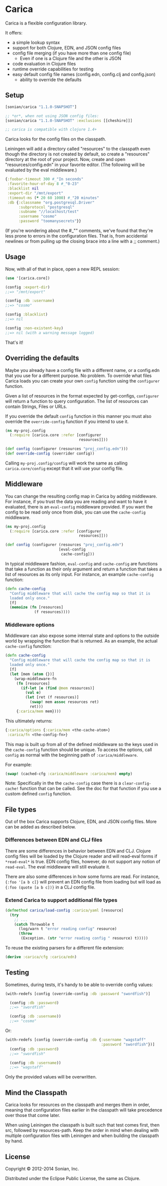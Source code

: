 # Carica

Carica is a flexible configuration library.

It offers:
* a simple lookup syntax
* support for both Clojure, EDN, and JSON config files
* config file merging (if you have more than one config file)
  * Even if one is a Clojure file and the other is JSON
* code evaluation in Clojure files
* runtime override capabilities for testing
* easy default config file names (config.edn, config.clj and config.json)
  * ability to override the defaults

## Setup

```clojure
[sonian/carica "1.1.0-SNAPSHOT"]

;; *or*, when not using JSON config files:
[sonian/carica "1.1.0-SNAPSHOT" :exclusions [[cheshire]]]

;; carica is compatible with clojure 1.4+
```

Carica looks for the config files on the classpath.

Leiningen will add a directory called "resources" to the classpath even 
though the directory is not created by default, so create a "resources" 
directory at the root of your project. Now, create and open "resources/config.edn" 
in your favorite editor.  (The following will be evaluated by the eval middleware.)

```clojure
{:foobar-timeout 300 #_"In seconds"
 :favorite-hour-of-day 8 #_"0-23"
 :blacklist nil
 :export-dir "/mnt/export"
 :timeout-ms (* 20 60 1000) #_"20 minutes"
 :db {:classname "org.postgresql.Driver"
      :subprotocol "postgresql"
      :subname "//localhost/test"
      :username "cosmo"
      :password "toomanysecrets"}}
```

(If you're wondering about the #_"" comments, we've found that they're
less prone to errors in the configuration files. That is, from
accidental newlines or from pulling up the closing brace into a line
with a ;; comment.)

## Usage

Now, with all of that in place, open a new REPL session:

```clojure
(use '[carica.core])

(config :export-dir)
;;=> "/mnt/export"

(config :db :username)
;;=> "cosmo"

(config :blacklist)
;;=> nil

(config :non-existent-key)
;;=> nil (with a warning message logged)
```

That's it!

## Overriding the defaults

Maybe you already have a config file with a different name, or a
config.edn that you use for a different purpose. No problem. To
override what files Carica loads you can create your own `config`
function using the `configurer` function.

Given a list of resources in the format expected by get-configs,
`configurer` will return a function to query configuration.
The list of resources can contain Strings, Files or URLs.

If you override the default `config` function in this manner you must
also override the `override-config` function if you intend to use it.

```clojure
(ns my-proj.config
  (:require [carica.core :refer [configurer
                                 resources]]))

(def config (configurer (resources "proj_config.edn")))
(def override-config (overrider config))
```

Calling `my-proj.config/config` will work the same as calling
`carica.core/config` except that it will use your config file.

## Middleware

You can change the resulting config map in Carica by adding
middleware.  For instance, if you trust the data you are reading and
want to have it evaluated, there is an `eval-config` middleware
provided.  If you want the config to be read only once from disk, you
can use the `cache-config` middleware.

```clojure
(ns my-proj.config
  (:require [carica.core :refer [configurer
                                 resources]]))

(def config (configurer (resources "proj_config.edn")
                        [eval-config
                         cache-config]))
```

In typical middleware fashion, `eval-config` and `cache-config` are
functions that take a function as their only argument and return a
function that takes a list of resources as its only input.  For
instance, an example `cache-config` function:

```clojure
(defn cache-config
  "Config middleware that will cache the config map so that it is
  loaded only once."
  [f]
  (memoize (fn [resources]
             (f resources))))
```

### Middleware options

Middleware can also expose some internal state and options to the
outside world by wrapping the function that is returned.  As an
example, the actual `cache-config` function:

```clojure
(defn cache-config
  "Config middleware that will cache the config map so that it is
  loaded only once."
  [f]
  (let [mem (atom {})]
    (wrap-middleware-fn
     (fn [resources]
       (if-let [e (find @mem resources)]
         (val e)
         (let [ret (f resources)]
           (swap! mem assoc resources ret)
           ret)))
     {:carica/mem mem})))
```

This ultimately returns:

```clojure
{:carica/options {:carica/mem <the-cache-atom>}
 :carica/fn <the-config-fn>}
```

This map is built up from all of the defined middleware so the keys
used in the `cache-config` function should be unique.  To access
the options, call `config` as normal with the beginning path of
`:carica/middleware`.

For example:

```clojure
(swap! (cached-cfg :carica/middleware :carica/mem) empty)
```

Note: Specifically in the the `cache-config` case there is a
`clear-config-cache!` function that can be called.  See the doc
for that function if you use a custom defined `config` function.

## File types

Out of the box Carica supports Clojure, EDN, and JSON config files.
More can be added as described below.

### Differences between EDN and CLJ files

There are some differences in behavior between EDN and CLJ.  Clojure
config files will be loaded by the Clojure reader and will read-eval
forms if `*read-eval*` is true.  EDN config files, however, do not
support any notion of `read-eval`.  The eval middleware will still
evaluate it.

There are also some differences in how some forms are read.  For
instance, `{:foo '[a b c]}` will prevent an EDN config file from
loading but will load as `{:foo (quote [a b c])}` in a CLJ config
file.

### Extend Carica to support additional file types

```clojure
(defmethod carica/load-config :carica/yaml [resource]
  (try
    ;; ... 
    (catch Throwable t
      (log/warn t "error reading config" resource)
      (throw
       (Exception. (str "error reading config " resource) t)))))
```

To reuse the existing parsers for a different file extension:

```clojure
(derive :carica/cfg :carica/edn)
```

## Testing

Sometimes, during tests, it's handy to be able to override config
values:

```clojure
(with-redefs [config (override-config :db :password "swordfish")]

  (config :db :password)
  ;;=> "swordfish"

  (config :db :username))
  ;;=> "cosmo"
```

Or: 

```clojure
(with-redefs [config (override-config :db {:username "wagstaff"
                                           :password "swordfish"})]
  (config :db :password)
  ;;=> "swordfish"

  (config :db :username))
  ;;=> "wagstaff"
```

Only the provided values will be overwritten.

## Mind the Classpath

Carica looks for resources on the classpath and merges them in order,
meaning that configuration files earlier in the classpath will take
precedence over those that come later.

When using Leiningen the classpath is built such that test comes
first, then src, followed by resources-path. Keep the order in mind
when dealing with multiple configuration files with Leiningen and when
building the classpath by hand.

## License

Copyright © 2012-2014 Sonian, Inc.

Distributed under the Eclipse Public License, the same as Clojure.

